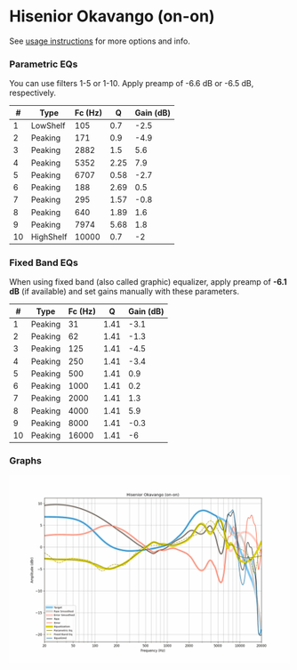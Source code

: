 # Hisenior Okavango (on-on)
See [usage instructions](https://github.com/jaakkopasanen/AutoEq#usage) for more options and info.

### Parametric EQs
You can use filters 1-5 or 1-10. Apply preamp of -6.6 dB or -6.5 dB, respectively.

|   # | Type      |   Fc (Hz) |    Q |   Gain (dB) |
|-----|-----------|-----------|------|-------------|
|   1 | LowShelf  |       105 | 0.7  |        -2.5 |
|   2 | Peaking   |       171 | 0.9  |        -4.9 |
|   3 | Peaking   |      2882 | 1.5  |         5.6 |
|   4 | Peaking   |      5352 | 2.25 |         7.9 |
|   5 | Peaking   |      6707 | 0.58 |        -2.7 |
|   6 | Peaking   |       188 | 2.69 |         0.5 |
|   7 | Peaking   |       295 | 1.57 |        -0.8 |
|   8 | Peaking   |       640 | 1.89 |         1.6 |
|   9 | Peaking   |      7974 | 5.68 |         1.8 |
|  10 | HighShelf |     10000 | 0.7  |        -2   |

### Fixed Band EQs
When using fixed band (also called graphic) equalizer, apply preamp of **-6.1 dB** (if available) and set gains manually with these parameters.

|   # | Type    |   Fc (Hz) |    Q |   Gain (dB) |
|-----|---------|-----------|------|-------------|
|   1 | Peaking |        31 | 1.41 |        -3.1 |
|   2 | Peaking |        62 | 1.41 |        -1.3 |
|   3 | Peaking |       125 | 1.41 |        -4.5 |
|   4 | Peaking |       250 | 1.41 |        -3.4 |
|   5 | Peaking |       500 | 1.41 |         0.9 |
|   6 | Peaking |      1000 | 1.41 |         0.2 |
|   7 | Peaking |      2000 | 1.41 |         1.3 |
|   8 | Peaking |      4000 | 1.41 |         5.9 |
|   9 | Peaking |      8000 | 1.41 |        -0.3 |
|  10 | Peaking |     16000 | 1.41 |        -6   |

### Graphs
![](./Hisenior%20Okavango%20(on-on).png)
